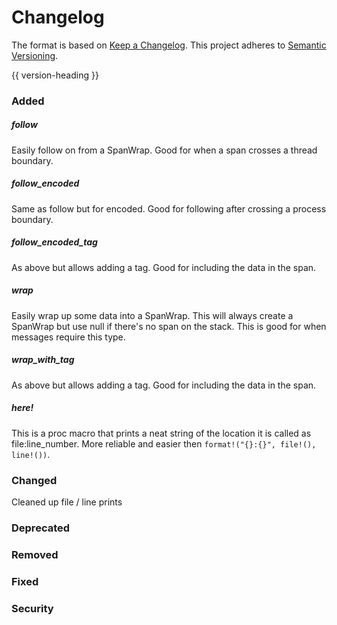 # Changelog
The format is based on [Keep a Changelog](https://keepachangelog.com/en/1.0.0/).
This project adheres to [Semantic Versioning](https://semver.org/spec/v2.0.0.html).

{{ version-heading }}

### Added
##### follow
Easily follow on from a SpanWrap. Good for when a span crosses a thread boundary.
##### follow_encoded
Same as follow but for encoded. Good for following after crossing a process boundary.
##### follow_encoded_tag
As above but allows adding a tag. Good for including the data in the span.
##### wrap
Easily wrap up some data into a SpanWrap. This will always create a SpanWrap but use
null if there's no span on the stack.
This is good for when messages require this type.
##### wrap_with_tag
As above but allows adding a tag. Good for including the data in the span.
##### here!
This is a proc macro that prints a neat string of the location it is called as file:line_number.
More reliable and easier then `format!("{}:{}", file!(), line!())`.


### Changed
Cleaned up file / line prints

### Deprecated

### Removed

### Fixed

### Security

